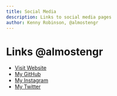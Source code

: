 ```yaml
---
title: Social Media
description: Links to social media pages
author: Kenny Robinson, @almostengr
--- 
```


# Links @almostengr

* [Visit Website](https://thealmostengineer.com)
* [My GitHub](https://github.com/almostengr)
* [My Instagram](https://instagram.com/almostengr)
* [My Twitter](https://twitter.com/almostengr)
